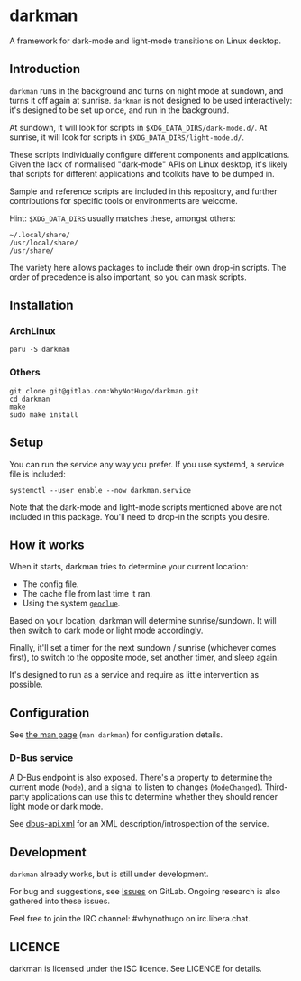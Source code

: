 darkman
=======

A framework for dark-mode and light-mode transitions on Linux desktop.

## Introduction

`darkman` runs in the background and turns on night mode at sundown, and turns it off
again at sunrise. `darkman` is not designed to be used interactively: it's designed to
be set up once, and run in the background.

At sundown, it will look for scripts in `$XDG_DATA_DIRS/dark-mode.d/`.
At sunrise, it will look for scripts in `$XDG_DATA_DIRS/light-mode.d/`.

These scripts individually configure different components and applications. Given the
lack of normalised "dark-mode" APIs on Linux desktop, it's likely that scripts for
different applications and toolkits have to be dumped in.

Sample and reference scripts are included in this repository, and further
contributions for specific tools or environments are welcome.

Hint: `$XDG_DATA_DIRS` usually matches these, amongst others:

    ~/.local/share/
    /usr/local/share/
    /usr/share/

The variety here allows packages to include their own drop-in scripts. The order of
precedence is also important, so you can mask scripts.

## Installation

### ArchLinux

    paru -S darkman

### Others

    git clone git@gitlab.com:WhyNotHugo/darkman.git
    cd darkman
    make
    sudo make install

## Setup

You can run the service any way you prefer. If you use systemd, a service file
is included:

    systemctl --user enable --now darkman.service

Note that the dark-mode and light-mode scripts mentioned above are not included
in this package. You'll need to drop-in the scripts you desire.

## How it works

When it starts, darkman tries to determine your current location:

- The config file.
- The cache file from last time it ran.
- Using the system [`geoclue`](https://directory.fsf.org/wiki/Geoclue).

Based on your location, darkman will determine sunrise/sundown. It will then
switch to dark mode or light mode accordingly.

Finally, it'll set a timer for the next sundown / sunrise (whichever comes
first), to switch to the opposite mode, set another timer, and sleep again.

It's designed to run as a service and require as little intervention
as possible.

## Configuration

See [the man page](darkman.1.scd) (`man darkman`) for configuration details.

### D-Bus service

A D-Bus endpoint is also exposed. There's a property to determine the current
mode (`Mode`), and a signal to listen to changes (`ModeChanged`). Third-party
applications can use this to determine whether they should render light mode or
dark mode.

See [dbus-api.xml](dbus-api.xml) for an XML description/introspection of the
service.

## Development

`darkman` already works, but is still under development.

For bug and suggestions, see [Issues][issues] on GitLab. Ongoing research is
also gathered into these issues.

Feel free to join the IRC channel: #whynothugo on irc.libera.chat.

[issues]: https://gitlab.com/WhyNotHugo/darkman/-/issues

## LICENCE

darkman is licensed under the ISC licence. See LICENCE for details.
